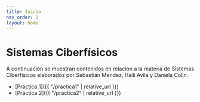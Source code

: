 ```yaml
---
title: Inicio
nav_order: 1
layout: home
---
```


# Sistemas Ciberfísicos
A continuación se muestran contenidos en relacion a la materia de Sistemas Ciberfísicos elaborados por Sebastián Mendez, Haili Avila y Daniela Colin. 

- [Práctica 1]({{ "/practica1" | relative_url }})
- [Práctica 2]({{ "/practica2" | relative_url }})
